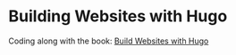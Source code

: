 # Building Websites with Hugo

Coding along with the book: [Build Websites with Hugo](https://pragprog.com/titles/bhhugo/build-websites-with-hugo/)